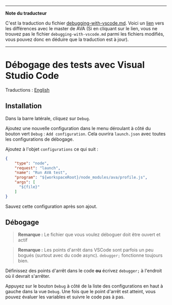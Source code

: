 ___
**Note du traducteur**

C'est la traduction du fichier [debugging-with-vscode.md](https://github.com/avajs/ava/blob/master/docs/recipes/debugging-with-vscode.md). Voici un [lien](https://github.com/avajs/ava/compare/140c0e03c93bf5fcbda3d913bfca43e0217918b9...master#diff-a3927068f3a0ffbbdf1b02fbd401b146) vers les différences avec le master de AVA (Si en cliquant sur le lien, vous ne trouvez pas le fichier `debugging-with-vscode.md` parmi les fichiers modifiés, vous pouvez donc en déduire que la traduction est à jour).
___
# Débogage des tests avec Visual Studio Code

Traductions : [English](https://github.com/avajs/ava/blob/master/docs/recipes/debugging-with-vscode.md)

## Installation

Dans la barre latérale, cliquez sur `Debug`.

Ajoutez une nouvelle configuration dans le menu déroulant à côté du bouton vert `Debug` : `Add configuration`. Cela ouvrira `launch.json` avec toutes les configurations de débogage.

Ajoutez à l'objet `configurations` ce qui suit :

```json
{
    "type": "node",
    "request": "launch",
    "name": "Run AVA test",
    "program": "${workspaceRoot}/node_modules/ava/profile.js",
    "args": [
      "${file}"
    ]
}
```

Sauvez cette configuration après son ajout.

## Débogage

> **Remarque :** Le fichier que vous voulez déboguer doit être ouvert et actif

> **Remarque :** Les points d'arrêt dans VSCode sont parfois un peu bogués (surtout avec du code async). `debugger;` fonctionne toujours bien.

Définissez des points d'arrêt dans le code **ou** écrivez `debugger;` à l'endroit où il devrait s'arrêter.

Appuyez sur le bouton `Debug` à côté de la liste des configurations en haut à gauche dans la vue `Debug`. Une fois que le point d'arrêt est atteint, vous pouvez évaluer les variables et suivre le code pas à pas.
